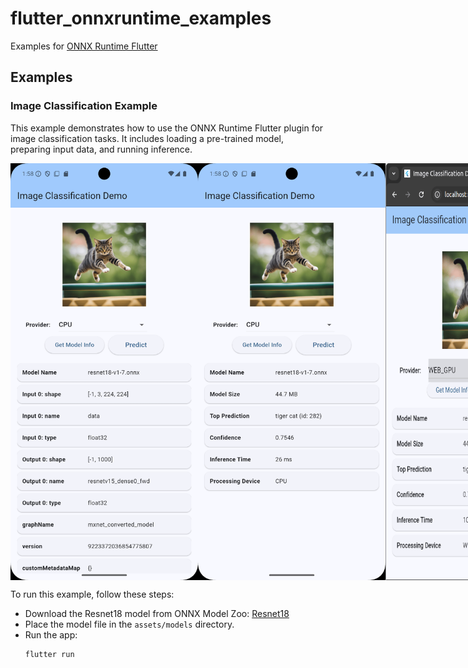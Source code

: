 # flutter_onnxruntime_examples

Examples for [ONNX Runtime Flutter](https://github.com/masicai/flutter_onnxruntime)

## Examples

### Image Classification Example

This example demonstrates how to use the ONNX Runtime Flutter plugin for image classification tasks. It includes loading a pre-trained model, preparing input data, and running inference.


<div style="display: flex; justify-content: space-between;">
    <img src="images/classification_metadata.png" width="300" alt="Image classification model metadata"/>
    <img src="images/classification_inference.png" width="300" alt="Image classification inference results"/>
    <img src="images/classification_inference_web.png" width="300" alt="Image classification inference results on web"/>
</div>

To run this example, follow these steps:

* Download the Resnet18 model from ONNX Model Zoo: [Resnet18](https://github.com/onnx/models/blob/main/validated/vision/classification/resnet/model/resnet18-v1-7.onnx)
* Place the model file in the `assets/models` directory.
* Run the app:
    ```bash
    flutter run
    ```
